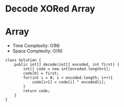 # Decode XORed Array

# Array

- Time Complexity: O(N)
- Space Complexity: O(N)

```
class Solution {
    public int[] decode(int[] encoded, int first) {
        int[] code = new int[encoded.length+1];
        code[0] = first;
        for(int i = 0; i < encoded.length; i++){
            code[i+1] = code[i] ^ encoded[i];
        }
        return code;
    }
}
```
